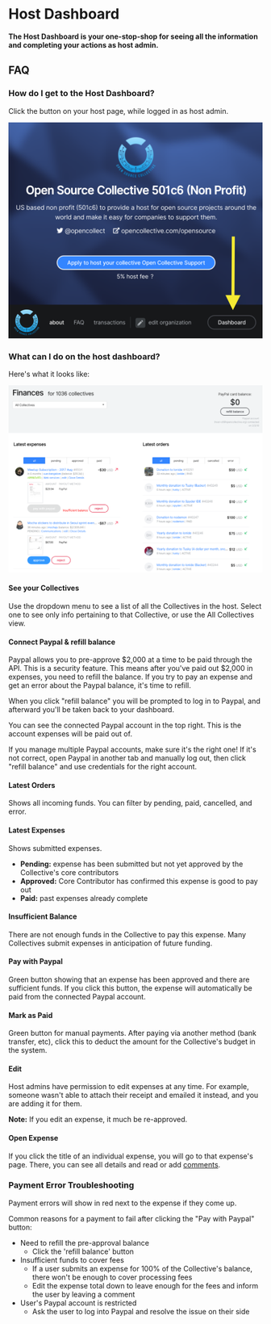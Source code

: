 # Host Dashboard

**The Host Dashboard is your one-stop-shop for seeing all the information and completing your actions as host admin.**

## **FAQ**

### How do  I get to the Host Dashboard? 

Click the button on your host page, while logged in as host admin.

![](../.gitbook/assets/screen-shot-2019-02-02-at-7.58.20-pm.png)

### What can I do on the host dashboard?

Here's what it looks like:

![](../.gitbook/assets/screen-shot-2019-02-02-at-8.02.00-pm.png)

#### See your Collectives

Use the dropdown menu to see a list of all the Collectives in the host. Select one to see only info pertaining to that Collective, or use the All Collectives view.

#### Connect Paypal & refill balance

Paypal allows you to pre-approve $2,000 at a time to be paid through the API. This is a security feature. This means after you've paid out $2,000 in expenses, you need to refill the balance. If you try to pay an expense and get an error about the Paypal balance, it's time to refill.

When you click "refill balance" you will be prompted to log in to Paypal, and afterward you'll be taken back to your dashboard.

You can see the connected Paypal account in the top right. This is the account expenses will be paid out of. 

If you manage multiple Paypal accounts, make sure it's the right one! If it's not correct, open Paypal in another tab and manually log out, then click "refill balance" and use credentials for the right account.

#### Latest Orders

Shows all incoming funds. You can filter by pending, paid, cancelled, and error.

#### Latest Expenses

Shows submitted expenses.

* **Pending:** expense has been submitted but not yet approved by the Collective's core contributors
* **Approved:** Core Contributor has confirmed this expense is good to pay out
* **Paid:** past expenses already complete

#### Insufficient Balance

There are not enough funds in the Collective to pay this expense. Many Collectives submit expenses in anticipation of future funding.

#### Pay with Paypal

Green button showing that an expense has been approved and there are sufficient funds. If you click this button, the expense will automatically be paid from the connected Paypal account.

#### Mark as Paid

Green button for manual payments. After paying via another method \(bank transfer, etc\), click this to deduct the amount for the Collective's budget in the system.

#### Edit

Host admins have permission to edit expenses at any time. For example, someone wasn't able to attach their receipt and emailed it instead, and you are adding it for them. 

**Note:** If you edit an expense, it much be re-approved.

#### Open Expense

If you click the title of an individual expense, you will go to that expense's page. There, you can see all details and read or add [comments](../expenses/expense-comments.md).

### Payment Error Troubleshooting

Payment errors will show in red next to the expense if they come up.

Common reasons for a payment to fail after clicking the "Pay with Paypal" button:

* Need to refill the pre-approval balance
  * Click the 'refill balance' button
* Insufficient funds to cover fees
  * If a user submits an expense for 100% of the Collective's balance, there won't be enough to cover processing fees
  * Edit the expense total down to leave enough for the fees and inform the user by leaving a comment
* User's Paypal account is restricted
  * Ask the user to log into Paypal and resolve the issue on their side





